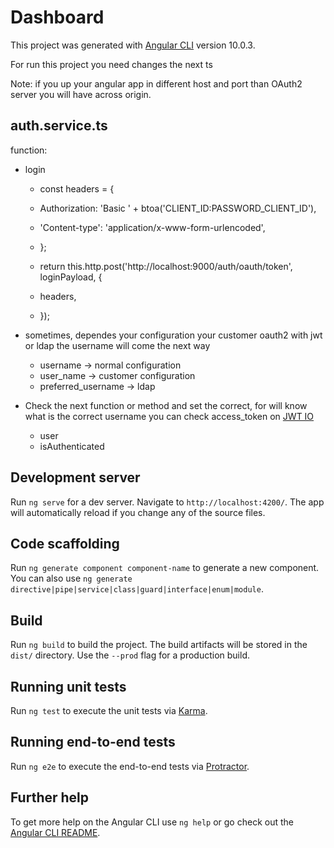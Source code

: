 # Dashboard

This project was generated with [Angular CLI](https://github.com/angular/angular-cli) version 10.0.3.

For run this project you need changes the next ts

Note: if you up your angular app in different host and port than  OAuth2 server you will have across origin.

## auth.service.ts
function:
 - login
    * const headers = {
    *    Authorization: 'Basic ' + btoa('CLIENT_ID:PASSWORD_CLIENT_ID'),
    *    'Content-type': 'application/x-www-form-urlencoded',
    *  };

    * return this.http.post('http://localhost:9000/auth/oauth/token', loginPayload, {
    *    headers,
    *  });

* sometimes, dependes your configuration your customer oauth2 with jwt or ldap the username will come the next way
     * username -> normal configuration
     * user_name -> customer configuration 
     * preferred_username -> ldap
     
* Check the next function or method and set the correct, for will know what is the correct username you can check access_token on  [JWT IO](https://jwt.io/)
  - user 
  - isAuthenticated
  
## Development server

Run `ng serve` for a dev server. Navigate to `http://localhost:4200/`. The app will automatically reload if you change any of the source files.

## Code scaffolding

Run `ng generate component component-name` to generate a new component. You can also use `ng generate directive|pipe|service|class|guard|interface|enum|module`.

## Build

Run `ng build` to build the project. The build artifacts will be stored in the `dist/` directory. Use the `--prod` flag for a production build.

## Running unit tests

Run `ng test` to execute the unit tests via [Karma](https://karma-runner.github.io).

## Running end-to-end tests

Run `ng e2e` to execute the end-to-end tests via [Protractor](http://www.protractortest.org/).

## Further help

To get more help on the Angular CLI use `ng help` or go check out the [Angular CLI README](https://github.com/angular/angular-cli/blob/master/README.md).
